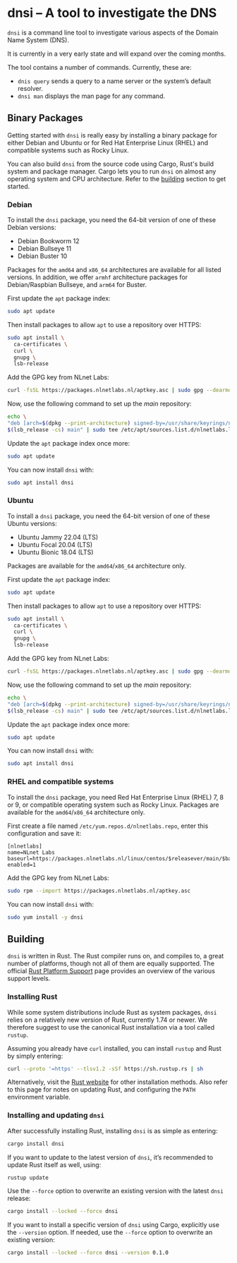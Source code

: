 # dnsi – A tool to investigate the DNS

`dnsi` is a command line tool to investigate various aspects of the
Domain Name System (DNS).

It is currently in a very early state and will expand over the coming
months.

The tool contains a number of commands. Currently, these are:

* `dnis query` sends a query to a name server or the system’s default
  resolver.
* `dnsi man` displays the man page for any command.


## Binary Packages

Getting started with `dnsi` is really easy by installing a binary package
for either Debian and Ubuntu or for Red Hat Enterprise Linux (RHEL) and
compatible systems such as Rocky Linux. 

You can also build `dnsi` from the source code using Cargo, Rust's build
system and package manager. Cargo lets you to run `dnsi` on almost any
operating system and CPU architecture. Refer to the [building](#building)
section to get started.

### Debian

To install the `dnsi` package, you need the 64-bit version of one of these
Debian versions:

-  Debian Bookworm 12
-  Debian Bullseye 11
-  Debian Buster 10

Packages for the `amd64` and  `x86_64` architectures are available for
all listed versions. In addition, we offer `armhf` architecture
packages for Debian/Raspbian Bullseye, and `arm64` for Buster.

First update the `apt` package index: 

``` bash 
sudo apt update
```

Then install packages to allow `apt` to use a repository over HTTPS:

``` bash
sudo apt install \
  ca-certificates \
  curl \
  gnupg \
  lsb-release
```

Add the GPG key from NLnet Labs:

``` bash
curl -fsSL https://packages.nlnetlabs.nl/aptkey.asc | sudo gpg --dearmor -o /usr/share/keyrings/nlnetlabs-archive-keyring.gpg
```

Now, use the following command to set up the *main* repository:

``` bash
echo \
"deb [arch=$(dpkg --print-architecture) signed-by=/usr/share/keyrings/nlnetlabs-archive-keyring.gpg] https://packages.nlnetlabs.nl/linux/debian \
$(lsb_release -cs) main" | sudo tee /etc/apt/sources.list.d/nlnetlabs.list > /dev/null
```

Update the `apt` package index once more:

``` bash
sudo apt update
```

You can now install `dnsi` with:

``` bash
sudo apt install dnsi
```
### Ubuntu

To install a `dnsi` package, you need the 64-bit version of one of these
Ubuntu versions:

- Ubuntu Jammy 22.04 (LTS)
- Ubuntu Focal 20.04 (LTS)
- Ubuntu Bionic 18.04 (LTS)

Packages are available for the `amd64`/`x86_64` architecture only.

First update the `apt` package index: 

``` bash 
sudo apt update
```

Then install packages to allow `apt` to use a repository over HTTPS:

``` bash
sudo apt install \
  ca-certificates \
  curl \
  gnupg \
  lsb-release
```

Add the GPG key from NLnet Labs:

``` bash
curl -fsSL https://packages.nlnetlabs.nl/aptkey.asc | sudo gpg --dearmor -o /usr/share/keyrings/nlnetlabs-archive-keyring.gpg
```

Now, use the following command to set up the *main* repository:

``` bash
echo \
"deb [arch=$(dpkg --print-architecture) signed-by=/usr/share/keyrings/nlnetlabs-archive-keyring.gpg] https://packages.nlnetlabs.nl/linux/ubuntu \
$(lsb_release -cs) main" | sudo tee /etc/apt/sources.list.d/nlnetlabs.list > /dev/null
```

Update the `apt` package index once more:

``` bash
sudo apt update
```

You can now install `dnsi` with:

``` bash
sudo apt install dnsi
```

### RHEL and compatible systems

To install the `dnsi` package, you need Red Hat Enterprise Linux (RHEL) 7,
8 or 9, or compatible operating system such as Rocky Linux. Packages are
available for the `amd64`/`x86_64` architecture only.

First create a file named `/etc/yum.repos.d/nlnetlabs.repo`, enter this
configuration and save it:

``` text
[nlnetlabs]
name=NLnet Labs
baseurl=https://packages.nlnetlabs.nl/linux/centos/$releasever/main/$basearch
enabled=1
```

Add the GPG key from NLnet Labs:

``` bash
sudo rpm --import https://packages.nlnetlabs.nl/aptkey.asc
```

You can now install `dnsi` with:

``` bash
sudo yum install -y dnsi
```

## Building

`dnsi` is written in Rust. The Rust compiler runs on, and compiles to, a
great number of platforms, though not all of them are equally supported. The
official [Rust Platform
Support](https://doc.rust-lang.org/nightly/rustc/platform-support.html) page
provides an overview of the various support levels.

### Installing Rust

While some system distributions include Rust as system packages, `dnsi`
relies on a relatively new version of Rust, currently 1.74 or newer.
We therefore suggest to use the canonical Rust installation via a tool called
`rustup`.

Assuming you already have `curl` installed, you can install `rustup` and Rust
by simply entering:

``` bash
curl --proto '=https' --tlsv1.2 -sSf https://sh.rustup.rs | sh
```

Alternatively, visit the [Rust website](https://www.rust-lang.org/tools/install) for other installation methods. Also refer to this page for notes
on updating Rust, and configuring the `PATH` environment variable.

### Installing and updating `dnsi`

After successfully installing Rust, installing `dnsi` is as simple as
entering:

``` bash
cargo install dnsi
```

If you want to update to the latest version of `dnsi`, it’s recommended
to update Rust itself as well, using:

``` bash
rustup update
```

Use the `--force` option to overwrite an existing version with the latest
`dnsi` release:

``` bash
cargo install --locked --force dnsi
```

If you want to install a specific version of `dnsi` using Cargo, explicitly
use the ``--version`` option. If needed, use the ``--force`` option to
overwrite an existing version:
        
``` bash
cargo install --locked --force dnsi --version 0.1.0
```
